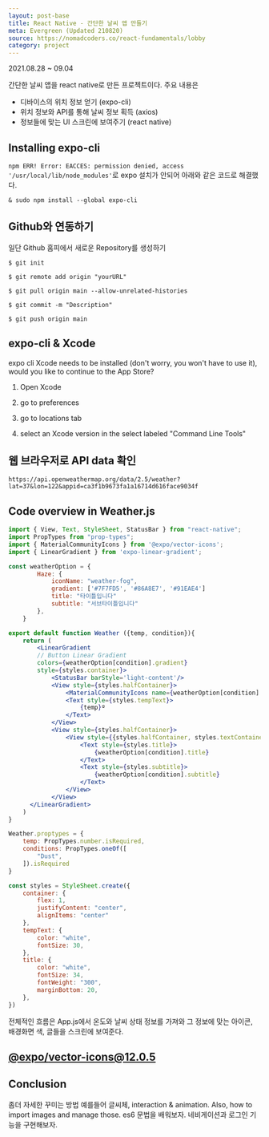 ```yaml
---
layout: post-base
title: React Native - 간단한 날씨 앱 만들기
meta: Evergreen (Updated 210820)
source: https://nomadcoders.co/react-fundamentals/lobby
category: project
---
```

2021.08.28 ~ 09.04

간단한 날씨 앱을 react native로 만든 프로젝트이다. 주요 내용은 
* 디바이스의 위치 정보 얻기 (expo-cli)
* 위치 정보와 API를 통해 날씨 정보 획득 (axios)
* 정보들에 맞는 UI 스크린에 보여주기 (react native)

## Installing expo-cli
`npm ERR! Error: EACCES: permission denied, access '/usr/local/lib/node_modules'`로 expo 설치가 안되어 아래와 같은 코드로 해결했다.

```
& sudo npm install --global expo-cli
```

## Github와 연동하기
일단 Github 홈피에서 새로운 Repository를 생성하기
```
$ git init

$ git remote add origin "yourURL"

$ git pull origin main --allow-unrelated-histories

$ git commit -m "Description"

$ git push origin main
```

## expo-cli & Xcode
expo cli Xcode needs to be installed (don't worry, you won't have to use it), would you like to continue to the App Store?
1. Open Xcode

2. go to preferences

3. go to locations tab

4. select an Xcode version in the select labeled "Command Line Tools"


## 웹 브라우저로 API data 확인
`https://api.openweathermap.org/data/2.5/weather?lat=37&lon=122&appid=ca3f1b9673fa1a16714d616face9034f`

## Code overview in Weather.js
```jsx
import { View, Text, StyleSheet, StatusBar } from "react-native";
import PropTypes from "prop-types";
import { MaterialCommunityIcons } from '@expo/vector-icons';
import { LinearGradient } from 'expo-linear-gradient';

const weatherOption = {
        Haze: {
            iconName: "weather-fog",
            gradient: ['#7F7FD5', '#86A8E7', '#91EAE4']
            title: "타이틀입니다"
            subtitle: "서브타이틀입니다"
        },
    }

export default function Weather ({temp, condition}){
    return (
        <LinearGradient
        // Button Linear Gradient
        colors={weatherOption[condition].gradient}
        style={styles.container}>
            <StatusBar barStyle='light-content'/>
            <View style={styles.halfContainer}>
                <MaterialCommunityIcons name={weatherOption[condition].iconName} size={96} color="white" />
                <Text style={styles.tempText}>    
                    {temp}º
                </Text>
            </View>
            <View style={styles.halfContainer}>
                <View style={{styles.halfContainer, styles.textContainer}}>
                    <Text style={styles.title}>
                        {weatherOption[condition].title}
                    </Text>
                    <Text style={styles.subtitle}>
                        {weatherOption[condition].subtitle}
                    </Text>
                </View>
            </View>
      </LinearGradient>
    )
}

Weather.proptypes = {
    temp: PropTypes.number.isRequired,
    conditions: PropTypes.oneOf([
        "Dust",
    ]).isRequired
}

const styles = StyleSheet.create({
    container: {
        flex: 1,
        justifyContent: "center",
        alignItems: "center"
    },
    tempText: {
        color: "white",
        fontSize: 30,
    },
    title: {
        color: "white",
        fontSize: 34,
        fontWeight: "300",
        marginBottom: 20,
    },
})
```
전체적인 흐름은 App.js에서 온도와 날씨 상태 정보를 가져와 그 정보에 맞는 아이콘, 배경화면 색, 글들을 스크린에 보여준다.

## [@expo/vector-icons@12.0.5](https://icons.expo.fyi/)

## Conclusion
좀더 자세한 꾸미는 방법 예를들어 글씨체, interaction & animation. Also, how to import images and manage those. es6 문법을 배워보자. 네비게이션과 로그인 기능을 구현해보자.